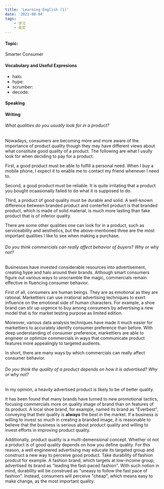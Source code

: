 ```yaml
---
title: 'Learning English (1)'
date: '2021-08-04'
tags:
    - 学习
    - 英文
---
```

#### Topic: 
Smarter Consumer

#### Vocabulary and Useful Expresions

- halo:
- hype:
- scrumber:
- decode:


#### Speaking

#### Writing

###### What qualities do you usually look for in a product? 

Nowadays, consumers are becoming more and more aware of the importance of product quality though they may have different views about what constitute good quality of a product. The following are what I usully look for when deciding to pay for a product.

First, a good product must be able to fulfill a personal need. When I buy a mobile phone, I expect it to enable me to contact my friend whenever I need to.

Second, a good product must be reliable. It is quite irritating that a product you bought ocaasionally failed to do what it is supposed to do.

Third, a product of good quality must be durable and solid. A well-known difference between branded product and conterfeit product is that branded product, which is made of solid material, is much more lasting than fake product that is of inferior quality.

There are some other qualities one can look for in a product, such as serviceability and aesthetics, but the above-mentioned three are the most important qualities I like to see when making a purchase.


###### Do you think commercials can really affect behavior of buyers? Why or why not?
   
Businesses have invested considerable resources into advertisement, creating hype and halo around their brands. Although smart consumers figure out various ways to unscramble the magic, commercials remain effective in fluencing consumer behavior.

First of all, consumers are human beings. They are as emotional as they are rational. Markettiers can use irrational advertising techniques to exert influence on the emotional side of human characters. For example, a shoe brand can stir up urgence to buy among consumers by advertising a new model that is for market testing purpose as limited edition.

Moreover, various data analysis techniques have made it much easier for markettiers to accurately identify consumer preference than before. With deep understanding of consumer preference, markettiers are able to engineer or optimize commercials in ways that communicate product features more appealingly to targeted audients.

In short, there are many ways by which commercials can really affect consumer behavior. 

###### Do you think the quality of a product depends on how it is advertised? Why or why not?
   
In my opinion, a heavily advertised product is likely to be of better quality.

It has been found that many brands have turned to new promotional tactics, focusing commercials more on quality image of brand than on features of its product. A local shoe brand, for example, named its brand as "Everbest", conveying that their quality is **always** the best in the market. If a business is willing to invest so much in creating a branded image, it is reasonable to believe that the business is serious about product quality and willing to invest efforts in improving product quality.

Additionally, product quality is a multi-demensional concept. Whether ot not a product is of good quality depends on how you define quality. For this reason, a well engineered advertising may educate its targeted group and construct a new way to perceive good product. Take durability of fashion prodcut for example. A fashion brand, which targets at low-income group, advertised its brand as "leading the fast-paced fashion". With such notion in mind, durability will be construed as "uneasy to follow the fast pace of fashion". Instead, consumers will perceive "cheap", which means easy to make change, as the most important quality.